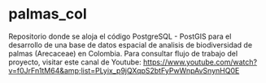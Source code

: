 # palmas_col
Repositorio donde se aloja el código PostgreSQL - PostGIS para el desarrollo de una base de datos espacial de analisis de biodiversidad de palmas (Arecaceae) en Colombia. 
Para consultar flujo de trabajo del proyecto, visitar este canal de Youtube: https://www.youtube.com/watch?v=f0JrFn1tM64&amp;list=PLyix_p9jQXqpS2btFyPwWnpAvSnynHQ0E
